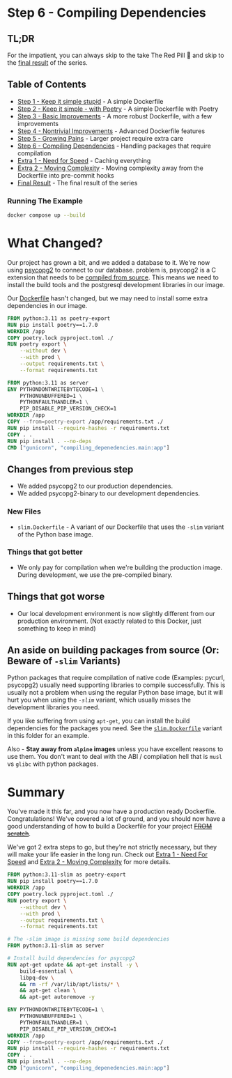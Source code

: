 # Step 6 - Compiling Dependencies

## TL;DR

For the impatient, you can always skip to the take The Red Pill 💊 and skip to
the [final result](/README.md#final-result) of the series.

## Table of Contents

* [Step 1 - Keep it simple stupid](/step-1-kiss-requirements/README.md) - A simple Dockerfile
* [Step 2 - Keep it simple - with Poetry](/step-2-kiss-poetry/README.md) - A simple Dockerfile with Poetry
* [Step 3 - Basic Improvements](/step-3-basic-improvements/README.md) - A more robust Dockerfile, with a few
  improvements
* [Step 4 - Nontrivial Improvements](/step-4-nontrivial-improvements/README.md) - Advanced Dockerfile features
* [Step 5 - Growing Pains](/step-5-larger-project/README.md) - Larger project require extra care
* [Step 6 - Compiling Dependencies](/step-6-compiling-dependencies/README.md) - Handling packages that require
  compilation
* [Extra 1 - Need for Speed](/extra-1-need-for-speed/README.md) - Caching everything
* [Extra 2 - Moving Complexity](/extra-2-pre-commit/README.md) - Moving complexity away from the Dockerfile into
  pre-commit hooks
* [Final Result](/README.md#final-result) - The final result of the series

### Running The Example

```bash
docker compose up --build
```

# What Changed?

Our project has grown a bit, and we added a database to it. We're now
using [psycopg2](https://pypi.org/project/psycopg2/)
to connect to our database. problem is, psycopg2 is a C extension that needs to
be [compiled from source](https://www.psycopg.org/docs/install.html#psycopg-vs-psycopg-binary). This means we
need to install the build tools and the postgresql development libraries in our image.

Our [Dockerfile](./Dockerfile) hasn't changed, but we may need to install some extra dependencies in our image.

```dockerfile
FROM python:3.11 as poetry-export
RUN pip install poetry==1.7.0
WORKDIR /app
COPY poetry.lock pyproject.toml ./
RUN poetry export \
    --without dev \
    --with prod \
    --output requirements.txt \
    --format requirements.txt

FROM python:3.11 as server
ENV PYTHONDONTWRITEBYTECODE=1 \
    PYTHONUNBUFFERED=1 \
    PYTHONFAULTHANDLER=1 \
    PIP_DISABLE_PIP_VERSION_CHECK=1
WORKDIR /app
COPY --from=poetry-export /app/requirements.txt ./
RUN pip install --require-hashes -r requirements.txt
COPY . .
RUN pip install . --no-deps
CMD ["gunicorn", "compiling_depenedencies.main:app"]
```

## Changes from previous step

* We added psycopg2 to our production dependencies.
* We added psycopg2-binary to our development dependencies.

### New Files

* `slim.Dockerfile` - A variant of our Dockerfile that uses the `-slim` variant of the Python base image.

### Things that got better

* We only pay for compilation when we're building the production image. During development, we use the pre-compiled
  binary.

## Things that got worse

* Our local development environment is now slightly different from our production environment. (Not exactly related to
  this Docker, just something to keep in mind)

## An aside on building packages from source (Or: Beware of `-slim` Variants)

Python packages that require compilation of native code (Examples: pycurl, psycopg2) usually need supporting libraries
to compile successfully. This is usually not a problem when using the regular Python base image, but it will hurt you
when using the _`-slim`_ variant, which usually misses the development libraries you need.

If you like suffering from using `apt-get`, you can install the build dependencies for the packages you need. See the
[`slim.Dockerfile`](./slim.Dockerfile) variant in this folder for an example.

Also - **Stay away from `alpine` images** unless you have excellent reasons to use them. You don't want to deal with the
ABI / compilation hell that is `musl` vs `glibc` with python packages.

# Summary

You've made it this far, and you now have a production ready Dockerfile. Congratulations!
We've covered a lot of ground, and you should now have a good understanding of how to build a Dockerfile for your
project [~~FROM scratch~~](https://hub.docker.com/_/scratch/).

We've got 2 extra steps to go, but they're not strictly necessary, but they will make your life easier in the long run.
Check out [Extra 1 - Need For Speed](/extra-1-need-for-speed/README.md)
and [Extra 2 - Moving Complexity](/extra-2-pre-commit/README.md) for more details.

```dockerfile
FROM python:3.11-slim as poetry-export
RUN pip install poetry==1.7.0
WORKDIR /app
COPY poetry.lock pyproject.toml ./
RUN poetry export \
    --without dev \
    --with prod \
    --output requirements.txt \
    --format requirements.txt

# The -slim image is missing some build dependencies
FROM python:3.11-slim as server

# Install build dependencies for psycopg2
RUN apt-get update && apt-get install -y \
    build-essential \
    libpq-dev \
    && rm -rf /var/lib/apt/lists/* \
    && apt-get clean \
    && apt-get autoremove -y

ENV PYTHONDONTWRITEBYTECODE=1 \
    PYTHONUNBUFFERED=1 \
    PYTHONFAULTHANDLER=1 \
    PIP_DISABLE_PIP_VERSION_CHECK=1
WORKDIR /app
COPY --from=poetry-export /app/requirements.txt ./
RUN pip install --require-hashes -r requirements.txt
COPY . .
RUN pip install . --no-deps
CMD ["gunicorn", "compiling_depenedencies.main:app"]
```